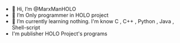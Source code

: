 - 👋 Hi, I’m @MarxManHOLO
- 👀 I’m Only programmer in HOLO project
- 🌱 I’m currently learning nothing. I'm know C , C++ , Python , Java , Shell-script
- I'm publisher HOLO Project's programs

<!---
MarxManHOLO/MarxManHOLO is a ✨ special ✨ repository because its `README.md` (this file) appears on your GitHub profile.
You can click the Preview link to take a look at your changes.
--->
